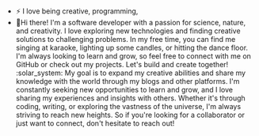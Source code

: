 - :zap: I love being creative, programming,
- 🌱Hi there! I'm a software developer with a passion for science, nature, and creativity. I love exploring new technologies and finding creative solutions to challenging problems. In my free time, you can find me singing at karaoke, lighting up some candles, or hitting the dance floor. I'm always looking to learn and grow, so feel free to connect with me on GitHub or check out my projects. Let's build and create together!
:solar_system: My goal is to expand my creative abilities and share my knowledge with the world through my blogs and other platforms. I'm constantly seeking new opportunities to learn and grow, and I love sharing my experiences and insights with others. Whether it's through coding, writing, or exploring the vastness of the universe, I'm always striving to reach new heights. So if you're looking for a collaborator or just want to connect, don't hesitate to reach out!


